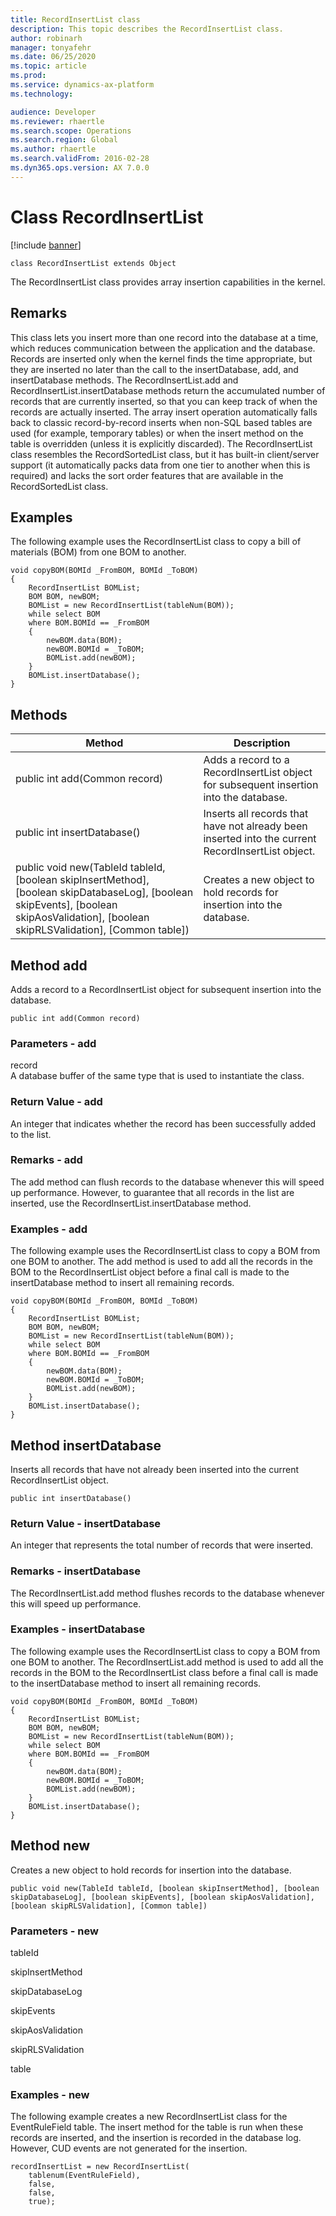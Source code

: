 ```yaml
---
title: RecordInsertList class
description: This topic describes the RecordInsertList class.
author: robinarh
manager: tonyafehr
ms.date: 06/25/2020
ms.topic: article
ms.prod: 
ms.service: dynamics-ax-platform
ms.technology: 

audience: Developer
ms.reviewer: rhaertle
ms.search.scope: Operations
ms.search.region: Global
ms.author: rhaertle
ms.search.validFrom: 2016-02-28
ms.dyn365.ops.version: AX 7.0.0
---
```


# Class RecordInsertList

[!include [banner](../includes/banner.md)]

```xpp
class RecordInsertList extends Object
```

The RecordInsertList class provides array insertion capabilities in the kernel.

## Remarks

This class lets you insert more than one record into the database at a time, which reduces communication between the application and the database. Records are inserted only when the kernel finds the time appropriate, but they are inserted no later than the call to the insertDatabase, add, and insertDatabase methods. The RecordInsertList.add and RecordInsertList.insertDatabase methods return the accumulated number of records that are currently inserted, so that you can keep track of when the records are actually inserted. The array insert operation automatically falls back to classic record-by-record inserts when non-SQL based tables are used (for example, temporary tables) or when the insert method on the table is overridden (unless it is explicitly discarded). The RecordInsertList class resembles the RecordSortedList class, but it has built-in client/server support (it automatically packs data from one tier to another when this is required) and lacks the sort order features that are available in the RecordSortedList class.

## Examples

The following example uses the RecordInsertList class to copy a bill of materials (BOM) from one BOM to another.

```xpp
void copyBOM(BOMId _FromBOM, BOMId _ToBOM) 
{ 
    RecordInsertList BOMList; 
    BOM BOM, newBOM; 
    BOMList = new RecordInsertList(tableNum(BOM)); 
    while select BOM 
    where BOM.BOMId == _FromBOM 
    { 
        newBOM.data(BOM); 
        newBOM.BOMId = _ToBOM; 
        BOMList.add(newBOM); 
    } 
    BOMList.insertDatabase(); 
}
```

## Methods

| Method                                                                                                                                                                                              | Description                                                                                       |
|-----------------------------------------------------------------------------------------------------------------------------------------------------------------------------------------------------|---------------------------------------------------------------------------------------------------|
| public int add(Common record)                                                                                                                                                                       | Adds a record to a RecordInsertList object for subsequent insertion into the database.            |
| public int insertDatabase()                                                                                                                                                                         | Inserts all records that have not already been inserted into the current RecordInsertList object. |
| public void new(TableId tableId, \[boolean skipInsertMethod\], \[boolean skipDatabaseLog\], \[boolean skipEvents\], \[boolean skipAosValidation\], \[boolean skipRLSValidation\], \[Common table\]) | Creates a new object to hold records for insertion into the database.                             |

## Method add

Adds a record to a RecordInsertList object for subsequent insertion into the database.

```xpp
public int add(Common record)
```

### Parameters - add

record  
A database buffer of the same type that is used to instantiate the class.

### Return Value - add

An integer that indicates whether the record has been successfully added to the list.

### Remarks - add

The add method can flush records to the database whenever this will speed up performance. However, to guarantee that all records in the list are inserted, use the RecordInsertList.insertDatabase method.

### Examples - add

The following example uses the RecordInsertList class to copy a BOM from one BOM to another. The add method is used to add all the records in the BOM to the RecordInsertList object before a final call is made to the insertDatabase method to insert all remaining records.

```xpp
void copyBOM(BOMId _FromBOM, BOMId _ToBOM) 
{ 
    RecordInsertList BOMList; 
    BOM BOM, newBOM; 
    BOMList = new RecordInsertList(tableNum(BOM)); 
    while select BOM 
    where BOM.BOMId == _FromBOM 
    { 
        newBOM.data(BOM); 
        newBOM.BOMId = _ToBOM; 
        BOMList.add(newBOM); 
    } 
    BOMList.insertDatabase(); 
}
```

## Method insertDatabase

Inserts all records that have not already been inserted into the current RecordInsertList object.

```xpp
public int insertDatabase()
```

### Return Value - insertDatabase

An integer that represents the total number of records that were inserted.

### Remarks - insertDatabase

The RecordInsertList.add method flushes records to the database whenever this will speed up performance.

### Examples - insertDatabase

The following example uses the RecordInsertList class to copy a BOM from one BOM to another. The RecordInsertList.add method is used to add all the records in the BOM to the RecordInsertList class before a final call is made to the insertDatabase method to insert all remaining records.

```xpp
void copyBOM(BOMId _FromBOM, BOMId _ToBOM) 
{ 
    RecordInsertList BOMList; 
    BOM BOM, newBOM; 
    BOMList = new RecordInsertList(tableNum(BOM)); 
    while select BOM 
    where BOM.BOMId == _FromBOM 
    { 
        newBOM.data(BOM); 
        newBOM.BOMId = _ToBOM; 
        BOMList.add(newBOM); 
    } 
    BOMList.insertDatabase(); 
}
```

## Method new

Creates a new object to hold records for insertion into the database.

```xpp
public void new(TableId tableId, [boolean skipInsertMethod], [boolean skipDatabaseLog], [boolean skipEvents], [boolean skipAosValidation], [boolean skipRLSValidation], [Common table])
```

### Parameters - new

tableId  

<!-- -->

skipInsertMethod  

<!-- -->

skipDatabaseLog  

<!-- -->

skipEvents  

<!-- -->

skipAosValidation  

<!-- -->

skipRLSValidation  

<!-- -->

table  

### Examples - new

The following example creates a new RecordInsertList class for the EventRuleField table. The insert method for the table is run when these records are inserted, and the insertion is recorded in the database log. However, CUD events are not generated for the insertion.

```xpp
recordInsertList = new RecordInsertList( 
    tablenum(EventRuleField), 
    false, 
    false, 
    true);
```

